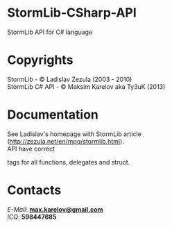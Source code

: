 StormLib-CSharp-API
===================
StormLib API for C# language

Copyrights
===========
StormLib - © Ladislav Zezula (2003 - 2010)
<br>
StormLib C# API - © Maksim Karelov aka Ty3uK (2013)

Documentation
==============
See Ladislav's homepage with StormLib article (http://zezula.net/en/mpq/stormlib.html).
<br>
API have correct <summary> tags for all functions, delegates and struct.

Contacts
=========
*E-Mail*: **max.karelov@gmail.com**
<br>
*ICQ*: **598447685**